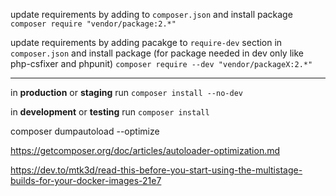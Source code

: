 update requirements by adding to `composer.json` and install package
`composer require "vendor/package:2.*"`


update requirements by adding pacakge to `require-dev` section in `composer.json` and install package (for package needed in dev only like php-csfixer and phpunit)
`composer require --dev "vendor/packageX:2.*"`


---

in **production** or **staging** run `composer install --no-dev`

in **development** or **testing** run `composer install`

composer dumpautoload --optimize 

https://getcomposer.org/doc/articles/autoloader-optimization.md

https://dev.to/mtk3d/read-this-before-you-start-using-the-multistage-builds-for-your-docker-images-21e7

